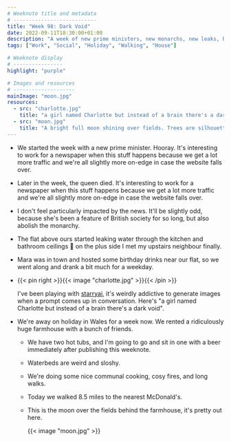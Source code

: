 ```yaml
---
# Weeknote title and metadata
# ---------------------------
title: "Week 98: Dark Void"
date: 2022-09-11T18:30:00+01:00
description: "A week of new prime ministers, new monarchs, new leaks, birthday drinks, AI-generated images, a holiday in Wales, and long walks."
tags: ["Work", "Social", "Holiday", "Walking", "House"]

# Weeknote display
# ----------------
highlight: "purple"

# Images and resources
# --------------------
mainImage: "moon.jpg"
resources:
  - src: "charlotte.jpg"
    title: "a girl named Charlotte but instead of a brain there's a dark void"
  - src: "moon.jpg"
    title: "A bright full moon shining over fields. Trees are silhouetted in rolling mist."
---
```


  * We started the week with a new prime minister. Hooray. It's interesting to work for a newspaper when this stuff happens because we get a lot more traffic and we're all slightly more on-edge in case the website falls over.

  * Later in the week, the queen died. It's interesting to work for a newspaper when this stuff happens because we get a lot more traffic and we're all slightly more on-edge in case the website falls over.

  * I don't feel particularly impacted by the news. It'll be slightly odd, because she's been a feature of British society for so long, but also abolish the monarchy.

  * The flat above ours started leaking water through the kitchen and bathroom ceilings :grimacing: on the plus side I met my upstairs neighbour finally.

  * Mara was in town and hosted some birthday drinks near our flat, so we went along and drank a bit much for a weekday.

  * {{< pin right >}}{{< image "charlotte.jpg" >}}{{< /pin >}}
  
    I've been playing with [starryai](https://www.starryai.com/), it's weirdly addictive to generate images when a prompt comes up in conversation. Here's "a girl named Charlotte but instead of a brain there's a dark void".

  * We're away on holiday in Wales for a week now. We rented a ridiculously huge farmhouse with a bunch of friends.

    * We have two hot tubs, and I'm going to go and sit in one with a beer immediately after publishing this weeknote.

    * Waterbeds are weird and sloshy.

    * We're doing some nice communal cooking, cosy fires, and long walks.

    * Today we walked 8.5 miles to the nearest McDonald's.

    * This is the moon over the fields behind the farmhouse, it's pretty out here.

      {{< image "moon.jpg" >}}
